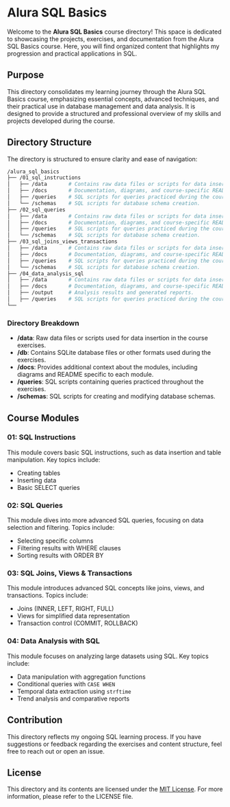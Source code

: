 # Alura SQL Basics

Welcome to the **Alura SQL Basics** course directory! This space is dedicated to showcasing the projects, exercises, and documentation from the Alura SQL Basics course. Here, you will find organized content that highlights my progression and practical applications in SQL.

## Purpose

This directory consolidates my learning journey through the Alura SQL Basics course, emphasizing essential concepts, advanced techniques, and their practical use in database management and data analysis. It is designed to provide a structured and professional overview of my skills and projects developed during the course.

## Directory Structure

The directory is structured to ensure clarity and ease of navigation:

```bash
/alura_sql_basics
├── /01_sql_instructions
│   ├── /data       # Contains raw data files or scripts for data insertion.
│   ├── /docs       # Documentation, diagrams, and course-specific README files.
│   ├── /queries    # SQL scripts for queries practiced during the course.
│   └── /schemas    # SQL scripts for database schema creation.
├── /02_sql_queries
│   ├── /data       # Contains raw data files or scripts for data insertion.
│   ├── /docs       # Documentation, diagrams, and course-specific README files.
│   ├── /queries    # SQL scripts for queries practiced during the course.
│   └── /schemas    # SQL scripts for database schema creation.
├── /03_sql_joins_views_transactions
│   ├── /data       # Contains raw data files or scripts for data insertion.
│   ├── /docs       # Documentation, diagrams, and course-specific README files.
│   ├── /queries    # SQL scripts for queries practiced during the course.
│   └── /schemas    # SQL scripts for database schema creation.
├── /04_data_analysis_sql
│   ├── /data       # Contains raw data files or scripts for data insertion.
│   ├── /docs       # Documentation, diagrams, and course-specific README files.
│   ├── /output     # Analysis results and generated reports.
│   ├── /queries    # SQL scripts for queries practiced during the course.
└──
```

### Directory Breakdown

- **/data**: Raw data files or scripts used for data insertion in the course exercises.
- **/db**: Contains SQLite database files or other formats used during the exercises.
- **/docs**: Provides additional context about the modules, including diagrams and README specific to each module.
- **/queries**: SQL scripts containing queries practiced throughout the exercises.
- **/schemas**: SQL scripts for creating and modifying database schemas.

## Course Modules

### 01: SQL Instructions
This module covers basic SQL instructions, such as data insertion and table manipulation. Key topics include:
- Creating tables
- Inserting data
- Basic SELECT queries

### 02: SQL Queries
This module dives into more advanced SQL queries, focusing on data selection and filtering. Topics include:
- Selecting specific columns
- Filtering results with WHERE clauses
- Sorting results with ORDER BY

### 03: SQL Joins, Views & Transactions
This module introduces advanced SQL concepts like joins, views, and transactions. Topics include:
- Joins (INNER, LEFT, RIGHT, FULL)
- Views for simplified data representation
- Transaction control (COMMIT, ROLLBACK)

### 04: Data Analysis with SQL
This module focuses on analyzing large datasets using SQL. Key topics include:
- Data manipulation with aggregation functions
- Conditional queries with `CASE WHEN`
- Temporal data extraction using `strftime`
- Trend analysis and comparative reports

## Contribution

This directory reflects my ongoing SQL learning process. If you have suggestions or feedback regarding the exercises and content structure, feel free to reach out or open an issue.

## License

This directory and its contents are licensed under the [MIT License](../LICENSE). For more information, please refer to the LICENSE file.
